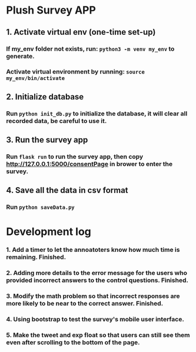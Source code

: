 # Plush Survey APP

## 1. Activate virtual env (one-time set-up)

### If my_env folder not exists, run:  `python3 -m venv my_env`  to generate.
### Activate virtual environment by running:  `source my_env/bin/activate`

## 2. Initialize database

### Run `python init_db.py` to initialize the database, it will clear all recorded data, be careful to use it.

## 3. Run the survey app

### Run `flask run` to run the survey app, then copy http://127.0.0.1:5000/consentPage in brower to enter the survey.

## 4. Save all the data in csv format

### Run `python saveData.py`

# Development log

### 1. Add a timer to let the annoatoters know how much time is remaining. Finished.
### 2. Adding more details to the error message for the users who provided incorrect answers to the control questions.  Finished.
### 3. Modify the math problem so that incorrect responses are more likely to be near to the correct answer. Finished.
### 4. Using bootstrap to test the survey's mobile user interface. 
### 5. Make the tweet and exp float so that users can still see them even after scrolling to the bottom of the page.